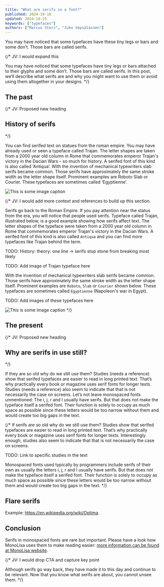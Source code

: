 ```yaml
---
title: "What are serifs in a font?"
published: 2024-10-18
updated: 2024-10-25
keywords: ["typefaces"]
authors: ["Marcus Sterz", "Juho Vepsäläinen"]
---
```


You may have noticed that some typefaces have these tiny legs or bars and some don’t. Those bars are called serifs.

{/*
JV: I would expand this

You may have noticed that some typefaces have tiny legs or bars attached to their glyphs and some don’t. Those bars are called serifs. In this post, we’ll describe what serifs are and why you might want to use them or avoid using them altogether in your designs.
*/}

## The past

{/*
JV: Proposed new heading

## History of serifs
*/}

You can find serifed text on statues from the roman empire. You may have already used or seen a typeface called Trajan. The letter shapes are taken from a 2000 year old column in Rome that commemorates emperor Trajan's victory in the Dacian Wars – so much for history. A serifed font of this kind is also called ‘Antiqua’. With the invention of mechanical typewriters slab serifs became common. Those serifs have approximately the same stroke width as the letter shape itself. Prominent examples are Roboto Slab or Courier. These typefaces are sometimes called ‘Egyptienne’.

![This is some image caption](/images/demo.png)

{/*
JV: I would add more context and references to build up this section.

Serifs go back to the Roman Empire. If you pay attention near the status from the era, you will notice that people used serifs. Typeface called Trajan, illustrated below, is a good example showing how serifs affect text. The letter shapes of the typeface were taken from a 2000 year old column in Rome that commemorates emperor Trajan's victory in the Dacian Wars. A serifed font of this kind is also called `Antiqua` and you can find more typefaces like Trajan behind the term.

TODO: History: theory: one line -> serifs stop stone from breaking most likely

TODO: Add image of Trajan typeface here

With the invention of mechanical typewriters slab serifs became common. Those serifs have approximately the same stroke width as the letter shape itself. Prominent examples are `Roboto`, `Slab` or `Courier` shown below. These typefaces are sometimes called `Egyptienne` (Napoleon's war in Egypt).

TODO: Add images of these typefaces here

![This is some image caption](/images/demo.png)
*/}

## The present

{/*
JV: Proposed new heading

## Why are serifs in use still?
*/}

If they are so old why do we still use them? Studies (needs a reference) show that serifed typefaces are easier to read in long printed text. That’s why practically every book or magazine uses serif fonts for longer texts. Studies (needs a reference) also seem to indicate that that is not necessarily the case on screens. Let’s not leave monospaced fonts unmentioned: The i, j, r and l usually have serifs. But that does not make the typeface itself a serifed font. Their function is solely to occupy as much space as possible since these letters would be too narrow without them and would create too big gaps in the text.

{/*
If serifs are so old why do we still use them? Studies show that serifed typefaces are easier to read in long printed text. That’s why practically every book or magazine uses serif fonts for longer texts. Interestingly enough, studies also seem to indicate that that is not necessarily the case on screens.

TODO: Link to specific studies in the text

Monospaced fonts used typically by programmers include serifs of their own as usually the letters i, j, r and l usually have serifs. But that does not make the typeface itself a serifed font. Their function is solely to occupy as much space as possible since these letters would be too narrow without them and would create too big gaps in the text.
*/}

## Flare serifs

Example: https://en.wikipedia.org/wiki/Optima .

## Conclusion

Serifs in monospaced fonts are rare but important. Please have a look how MonoLisa uses them to make reading easier: [more information can be found at MonoLisa website](https://monolisa.dev).

{/*
JV: I would drop CTA and capture key point

Although serifs go way back, they have made it to this day and continue to be relevant. Now that you know what serifs are about, you cannot unsee them.
*/}

